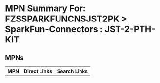 



# MPN Summary For: FZSSPARKFUNCNSJST2PK > SparkFun-Connectors : JST-2-PTH-KIT

## MPNs
  

|MPN|Direct Links|Search Links|
| :--- | :--- | :--- |
||||

